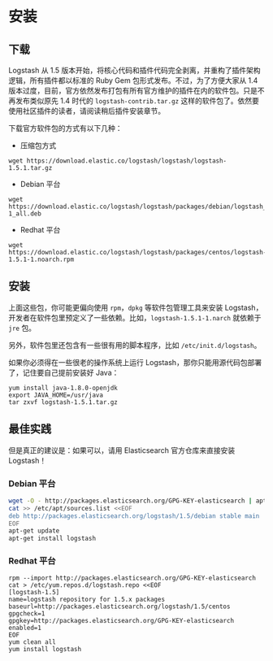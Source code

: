 # 安装

## 下载

Logstash 从 1.5 版本开始，将核心代码和插件代码完全剥离，并重构了插件架构逻辑，所有插件都以标准的 Ruby Gem 包形式发布。不过，为了方便大家从 1.4 版本过度，目前，官方依然发布打包有所有官方维护的插件在内的软件包。只是不再发布类似原先 1.4 时代的 `logstash-contrib.tar.gz` 这样的软件包了。依然要使用社区插件的读者，请阅读稍后插件安装章节。

下载官方软件包的方式有以下几种：

* 压缩包方式

```
wget https://download.elastic.co/logstash/logstash/logstash-1.5.1.tar.gz
```

* Debian 平台

```
wget https://download.elastic.co/logstash/logstash/packages/debian/logstash_1.5.1-1_all.deb
```

* Redhat 平台

```
wget https://download.elastic.co/logstash/logstash/packages/centos/logstash-1.5.1-1.noarch.rpm
```

## 安装

上面这些包，你可能更偏向使用 `rpm`，`dpkg` 等软件包管理工具来安装 Logstash，开发者在软件包里预定义了一些依赖。比如，`logstash-1.5.1-1.narch` 就依赖于 `jre` 包。

另外，软件包里还包含有一些很有用的脚本程序，比如 `/etc/init.d/logstash`。

如果你必须得在一些很老的操作系统上运行 Logstash，那你只能用源代码包部署了，记住要自己提前安装好 Java：

```
yum install java-1.8.0-openjdk
export JAVA_HOME=/usr/java
tar zxvf logstash-1.5.1.tar.gz
```

## 最佳实践

但是真正的建议是：如果可以，请用 Elasticsearch 官方仓库来直接安装 Logstash！

### Debian 平台

```bash
wget -O - http://packages.elasticsearch.org/GPG-KEY-elasticsearch | apt-key add -
cat >> /etc/apt/sources.list <<EOF
deb http://packages.elasticsearch.org/logstash/1.5/debian stable main
EOF
apt-get update
apt-get install logstash
```

### Redhat 平台

```
rpm --import http://packages.elasticsearch.org/GPG-KEY-elasticsearch
cat > /etc/yum.repos.d/logstash.repo <<EOF
[logstash-1.5]
name=logstash repository for 1.5.x packages
baseurl=http://packages.elasticsearch.org/logstash/1.5/centos
gpgcheck=1
gpgkey=http://packages.elasticsearch.org/GPG-KEY-elasticsearch
enabled=1
EOF
yum clean all
yum install logstash
```
